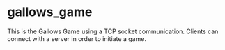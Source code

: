 # gallows_game
This is the Gallows Game using a TCP socket communication. Clients can connect with a server in order to initiate a game.
